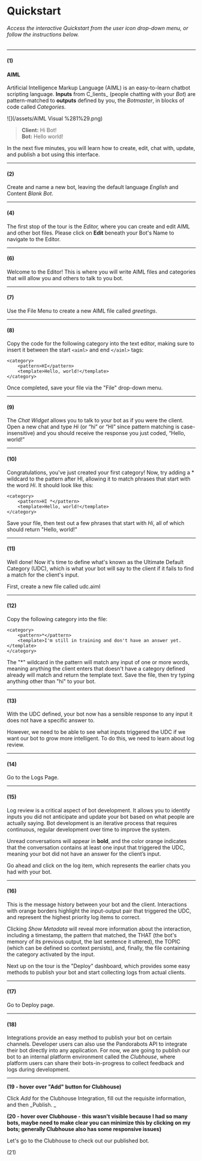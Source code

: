 # Quickstart

###### Access the interactive Quickstart from the user icon drop-down menu, or follow the instructions below.

---

#### \(1\)

#### AIML

Artificial Intelligence Markup Language \(AIML\) is an easy-to-learn chatbot scripting language. **Inputs** from C_lients_ \(people chatting with your _Bot_\) are pattern-matched to **outputs** defined by you, the _Botmaster_, in blocks of code called _Categories_.

![](/assets/AIML Visual %281%29.png)

> **Client:** Hi Bot!  
> **Bot:** Hello world!

In the next five minutes, you will learn how to create, edit, chat with, update, and publish a bot using this interface.

---

#### \(2\)

Create and name a new bot, leaving the default language _English_ and Content _Blank Bot_.

---

#### \(4\)

The first stop of the tour is the _Editor,_ where you can create and edit AIML and other bot files. Please click on **Edit** beneath your Bot's Name to navigate to the Editor.

---

#### \(6\)

Welcome to the Editor! This is where you will write AIML files and categories that will allow you and others to talk to you bot.

---

#### \(7\)

Use the File Menu to create a new AIML file called _greetings_.

---

#### \(8\)

Copy the code for the following category into the text editor, making sure to insert it between the start `<aiml>` and end `</aiml>` tags:

```
<category>
    <pattern>HI</pattern>
    <template>Hello, world!</template>
</category>
```

Once completed, save your file via the "File" drop-down menu.

---

#### \(9\)

The _Chat Widget_ allows you to talk to your bot as if you were the client. Open a new chat and type _Hi_ \(or “hi” or “HI” since pattern matching is case-insensitive\) and you should receive the response you just coded, “Hello, world!”

---

#### \(10\)

Congratulations, you've just created your first category! Now, try adding a \* wildcard to the pattern after HI, allowing it to match phrases that start with the word _Hi_. It should look like this:

```
<category>
    <pattern>HI *</pattern>
    <template>Hello, world!</template>
</category>
```

Save your file, then test out a few phrases that start with _Hi_, all of which should return "Hello, world!"

---

#### \(11\)

Well done! Now it's time to define what's known as the Ultimate Default Category \(UDC\), which is what your bot will say to the client if it fails to find a match for the client's input.

First, create a new file called udc.aiml

---

#### \(12\)

Copy the following category into the file:

```
<category>
    <pattern>*</pattern>
    <template>I'm still in training and don't have an answer yet.</template>
</category>
```

The "\*" wildcard in the pattern will match any input of one or more words, meaning anything the client enters that doesn't have a category defined already will match and return the template text. Save the file, then try typing anything other than "hi" to your bot.

---

#### \(13\)

With the UDC defined, your bot now has a sensible response to any input it does not have a specific answer to.

However, we need to be able to see what inputs triggered the UDC if we want our bot to grow more intelligent. To do this, we need to learn about log review.

---

#### \(14\)

Go to the Logs Page.

---

#### \(15\)

Log review is a critical aspect of bot development. It allows you to identify inputs you did not anticipate and update your bot based on what people are actually saying. Bot development is an iterative process that requires continuous, regular development over time to improve the system.

Unread conversations will appear in **bold**, and the color orange indicates that the conversation contains at least one input that triggered the UDC, meaning your bot did not have an answer for the client’s input.

Go ahead and click on the log item, which represents the earlier chats you had with your bot.

---

#### \(16\)

This is the message history between your bot and the client. Interactions with orange borders highlight the input-output pair that triggered the UDC, and represent the highest priority log items to correct.

Clicking _Show Metadata_ will reveal more information about the interaction, including a timestamp, the pattern that matched, the THAT \(the bot's memory of its previous output, the last sentence it uttered\), the TOPIC \(which can be defined so context persists\), and, finally, the file containing the category activated by the input.

Next up on the tour is the "Deploy" dashboard, which provides some easy methods to publish your bot and start collecting logs from actual clients.

---

#### \(17\)

Go to Deploy page.

---

#### \(18\)

Integrations provide an easy method to publish your bot on certain channels. Developer users can also use the Pandorabots API to integrate their bot directly into any application. For now, we are going to publish our bot to an internal platform environment called the _Clubhouse_, where platform users can share their bots-in-progress to collect feedback and logs during development.

---

**\(19 - hover over "Add" button for Clubhouse\)**

Click _Add_ for the Clubhouse Integration, fill out the requisite information, and then _Publish. _

**\(20 - hover over Clubhouse - this wasn't visible because I had so many bots, maybe need to make clear you can minimize this by clicking on my bots; generally Clubhouse also has some responsive issues\)**

Let's go to the Clubhouse to check out our published bot.

\(21\)

